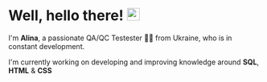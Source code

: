 # Well, hello there! <img src="https://media.giphy.com/media/hvRJCLFzcasrR4ia7z/giphy.gif" width="25px">

I'm **Alina**, a passionate QA/QC Testester 👨‍💻 from Ukraine, who is in constant development.

I'm currently working on developing and improving knowledge around **SQL**, **HTML** & **CSS**
  

